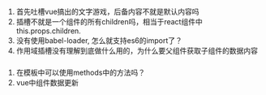 ###
1. 首先吐槽vue搞出的文字游戏，后备内容不就是默认内容吗
2. 插槽不就是一个组件的所有children吗，相当于react组件中this.props.children.
3. 没有使用babel-loader, 怎么就支持es6的import了？
4. 作用域插槽没有理解到底做什么用的，为什么要父组件获取子组件的数据内容

###
1. 在模板中可以使用methods中的方法吗？
2. vue中组件数据更新